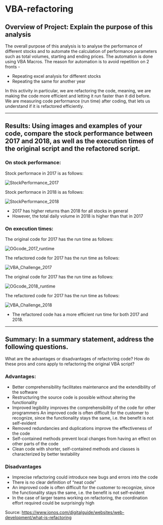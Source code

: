 # VBA-refactoring

## Overview of Project: Explain the purpose of this analysis
The overall purpose of this analysis is to analyse the performance of different stocks and to automate the calculation of performance parameters such as total volumes, starting and ending prices. The automation is done using VBA Macros. The reason for automation is to avoid repetition on 2 fronts -
* Repeating excel analysis for different stocks
* Repeating the same for another year

In this activity in particular, we are refactoring the code, meaning, we are making the code more efficient and letting it run faster than it did before. We are measuring code performance (run time) after coding, that lets us understand if it is refactored efficiently.

---

## Results: Using images and examples of your code, compare the stock performance between 2017 and 2018, as well as the execution times of the original script and the refactored script.
### On stock performance:

Stock performace in 2017 is as follows:

![StockPerformance_2017](https://github.com/preerit/VBA-refactoring/blob/main/StockPerformance_2017.png)

Stock performace in 2018 is as follows:

![StockPerformance_2018](https://github.com/preerit/VBA-refactoring/blob/main/StockPerformance_2018.png)

* 2017 has higher returns than 2018 for all stocks in general
* However, the total daily volume in 2018 is higher than that in 2017

### On execution times:
The original code for 2017 has the run time as follows:

![OGcode_2017_runtime](https://github.com/preerit/VBA-refactoring/blob/main/OGcode_2017_runtime.png)

The refactored code for 2017 has the run time as follows:

![VBA_Challenge_2017](https://github.com/preerit/VBA-refactoring/blob/main/VBA_Challenge_2017.png)

The original code for 2017 has the run time as follows:

![OGcode_2018_runtime](https://github.com/preerit/VBA-refactoring/blob/main/OGcode_2018_runtime.png)

The refactored code for 2017 has the run time as follows:

![VBA_Challenge_2018](https://github.com/preerit/VBA-refactoring/blob/main/VBA_Challenge_2018.png)

* The refactored code has a more efficient run time for both 2017 and 2018.

---

## Summary: In a summary statement, address the following questions.
What are the advantages or disadvantages of refactoring code?
How do these pros and cons apply to refactoring the original VBA script?
### Advantages:
* Better comprehensibility facilitates maintenance and the extendibility of the software
* Restructuring the source code is possible without altering the functionality
* Improved legibility improves the comprehensibility of the code for other programmers	An improved code is often difficult for the customer to recognize, since the functionality stays the same, i.e. the benefit is not self-evident
* Removed redundancies and duplications improve the effectiveness of the code
* Self-contained methods prevent local changes from having an effect on other parts of the code
* Clean code with shorter, self-contained methods and classes is characterized by better testability

### Disadvantages
* Imprecise refactoring could introduce new bugs and errors into the code
* There is no clear definition of “neat code”
* An improved code is often difficult for the customer to recognize, since the functionality stays the same, i.e. the benefit is not self-evident
* In the case of larger teams working on refactoring, the coordination effort required could be surprisingly high

Source: https://www.ionos.com/digitalguide/websites/web-development/what-is-refactoring

